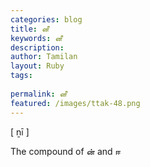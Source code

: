 ```yaml
---
categories: blog
title: னீ
keywords: னீ
description: 
author: Tamilan
layout: Ruby
tags: 
 
permalink: னீ
featured: /images/ttak-48.png
---
```

  
[ ṉī ]  
  
The compound of ன் and ஈ